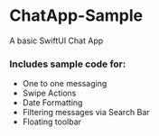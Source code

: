 # ChatApp-Sample
A basic SwiftUI Chat App

### Includes sample code for:

- One to one messaging
- Swipe Actions
- Date Formatting
- Filtering messages via Search Bar
- Floating toolbar
